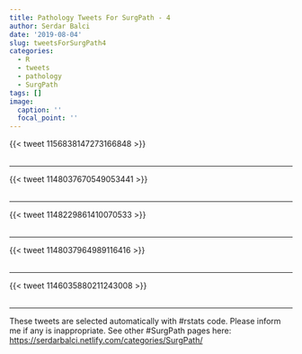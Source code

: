 ```yaml
---
title: Pathology Tweets For SurgPath - 4
author: Serdar Balci
date: '2019-08-04'
slug: tweetsForSurgPath4
categories:
  - R
  - tweets
  - pathology
  - SurgPath
tags: []
image:
  caption: ''
  focal_point: ''
---
```



{{< tweet 1156838147273166848 >}}
<br>
<br>
<hr>
{{< tweet 1148037670549053441 >}}
<br>
<br>
<hr>
{{< tweet 1148229861410070533 >}}
<br>
<br>
<hr>
{{< tweet 1148037964989116416 >}}
<br>
<br>
<hr>
{{< tweet 1146035880211243008 >}}
<br>
<br>
<hr>


These tweets are selected automatically with #rstats code. Please inform me if any is inappropriate.
See other #SurgPath pages here: https://serdarbalci.netlify.com/categories/SurgPath/
